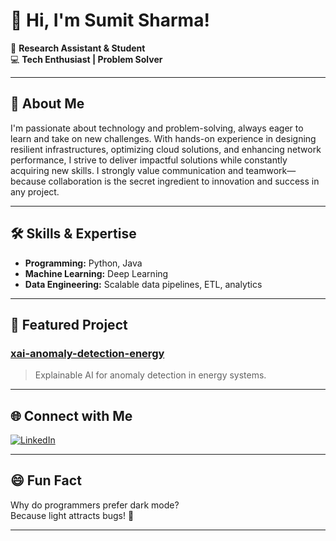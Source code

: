# 👋 Hi, I'm Sumit Sharma!

🔬 **Research Assistant & Student**  
💻 **Tech Enthusiast | Problem Solver**

---

## 🚀 About Me

I'm passionate about technology and problem-solving, always eager to learn and take on new challenges. With hands-on experience in designing resilient infrastructures, optimizing cloud solutions, and enhancing network performance, I strive to deliver impactful solutions while constantly acquiring new skills. I strongly value communication and teamwork—because collaboration is the secret ingredient to innovation and success in any project.

---

## 🛠️ Skills & Expertise

- **Programming:** Python, Java
- **Machine Learning:** Deep Learning
- **Data Engineering:** Scalable data pipelines, ETL, analytics

---

## 🌟 Featured Project

### [xai-anomaly-detection-energy](https://github.com/sumitsharma01/xai-anomaly-detection-energy)
> Explainable AI for anomaly detection in energy systems.

---

## 🌐 Connect with Me

[![LinkedIn](https://img.shields.io/badge/LinkedIn-blue?logo=linkedin)](https://www.linkedin.com/in/sumitsharma001/)

---

## 😄 Fun Fact

Why do programmers prefer dark mode?  
Because light attracts bugs! 🐛

---
